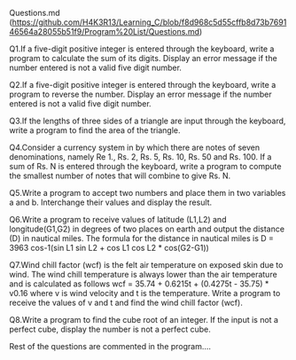 Questions.md (https://github.com/H4K3R13/Learning_C/blob/f8d968c5d55cffb8d73b769146564a28055b51f9/Program%20List/Questions.md)

Q1.If a five-digit positive integer is entered through the keyboard, write a program to calculate the sum of its digits. Display an error message if the number entered is not a valid five digit number.

Q2.If a five-digit positive integer is entered through the keyboard, write a program to reverse the number. Display an error message if the number entered is not a valid five digit number.

Q3.If the lengths of three sides of a triangle are input through the keyboard, write a program to find the area of the triangle.

Q4.Consider a currency system in by which there are notes of seven denominations, namely Re 1., Rs. 2, Rs. 5, Rs. 10, Rs. 50 and Rs. 100. If a sum of Rs. N is entered through the keyboard, write a program to compute the smallest number of notes that will combine to give Rs. N.

Q5.Write a program to accept two numbers and place them in two variables a and b. Interchange their values and display the result.

Q6.Write a program to receive values of latitude (L1,L2) and longitude(G1,G2) in degrees of two places on earth and output the distance (D) in nautical miles. The formula for the distance in nautical miles is D = 3963 cos-1(sin L1 sin L2 + cos L1 cos L2 * cos(G2-G1))

Q7.Wind chill factor (wcf) is the felt air temperature on exposed skin due to wind. The wind chill temperature is always lower than the air temperature and is calculated as follows wcf = 35.74 + 0.6215t + (0.4275t - 35.75) * v0.16 where v is wind velocity and t is the temperature. Write a program to receive the values of v and t and find the wind chill factor (wcf).

Q8.Write a program to find the cube root of an integer. If the input is not a perfect cube, display the number is not a perfect cube.

Rest of the questions are commented in the program....
